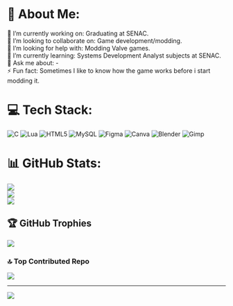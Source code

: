 # 💫 About Me:
🔭 I’m currently working on: Graduating at SENAC.<br>👯 I’m looking to collaborate on: Game development/modding.<br>🤝 I’m looking for help with: Modding Valve games.<br>🌱 I’m currently learning: Systems Development Analyst subjects at SENAC.<br>💬 Ask me about: - <br>⚡ Fun fact: Sometimes I like to know how the game works before i start modding it.


# 💻 Tech Stack:
![C](https://img.shields.io/badge/c-%2300599C.svg?style=for-the-badge&logo=c&logoColor=white) ![Lua](https://img.shields.io/badge/lua-%232C2D72.svg?style=for-the-badge&logo=lua&logoColor=white) ![HTML5](https://img.shields.io/badge/html5-%23E34F26.svg?style=for-the-badge&logo=html5&logoColor=white) ![MySQL](https://img.shields.io/badge/mysql-4479A1.svg?style=for-the-badge&logo=mysql&logoColor=white) ![Figma](https://img.shields.io/badge/figma-%23F24E1E.svg?style=for-the-badge&logo=figma&logoColor=white) ![Canva](https://img.shields.io/badge/Canva-%2300C4CC.svg?style=for-the-badge&logo=Canva&logoColor=white) ![Blender](https://img.shields.io/badge/blender-%23F5792A.svg?style=for-the-badge&logo=blender&logoColor=white) ![Gimp](https://img.shields.io/badge/Gimp-657D8B?style=for-the-badge&logo=gimp&logoColor=FFFFFF)
# 📊 GitHub Stats:
![](https://github-readme-stats.vercel.app/api?username=JackBR222&theme=radical&hide_border=false&include_all_commits=true&count_private=false)<br/>
![](https://github-readme-streak-stats.herokuapp.com/?user=JackBR222&theme=radical&hide_border=false)<br/>
![](https://github-readme-stats.vercel.app/api/top-langs/?username=JackBR222&theme=radical&hide_border=false&include_all_commits=true&count_private=false&layout=compact)

## 🏆 GitHub Trophies
![](https://github-profile-trophy.vercel.app/?username=JackBR222&theme=radical&no-frame=false&no-bg=false&margin-w=4)

### 🔝 Top Contributed Repo
![](https://github-contributor-stats.vercel.app/api?username=JackBR222&limit=5&theme=radical&combine_all_yearly_contributions=true)

---
[![](https://visitcount.itsvg.in/api?id=JackBR222&icon=0&color=4)](https://visitcount.itsvg.in)

<!-- Proudly created with GPRM ( https://gprm.itsvg.in ) -->
